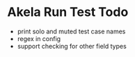 # Akela Run Test Todo
* print solo and muted test case names
* regex in config
* support checking for other field types